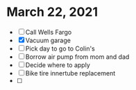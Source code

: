 # March 22, 2021

- [ ] Call Wells Fargo
- [x] Vacuum garage
- [ ] Pick day to go to Colin's
- [ ] Borrow air pump from mom and dad
- [ ] Decide where to apply
- [ ] Bike tire innertube replacement
- [ ] 
